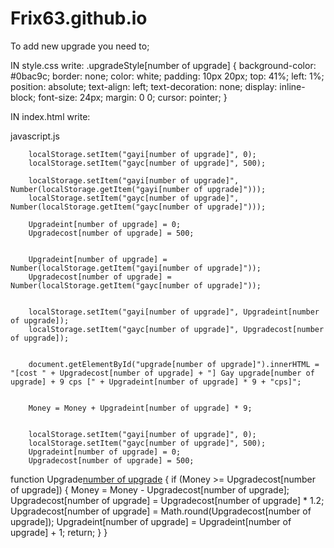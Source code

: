 # Frix63.github.io

To add new upgrade you need to;

IN style.css write:
.upgradeStyle[number of upgrade] {
    background-color: #0bac9c;
    border: none;
    color: white;
    padding: 10px 20px;
    top: 41%;
    left: 1%;
    position: absolute;
    text-align: left;
    text-decoration: none;
    display: inline-block;
    font-size: 24px;
    margin: 0 0;
    cursor: pointer;
}

IN index.html write:
        <a href="#" id="upgrade[number of upgrade]" class="upgradeStyle[number of upgrade]" onclick="Upgrade[number of upgrade]()"></a>

javascript.js
        
        localStorage.setItem("gayi[number of upgrade]", 0);
        localStorage.setItem("gayc[number of upgrade]", 500);

        localStorage.setItem("gayi[number of upgrade]", Number(localStorage.getItem("gayi[number of upgrade]")));
        localStorage.setItem("gayc[number of upgrade]", Number(localStorage.getItem("gayc[number of upgrade]")));
        
        Upgradeint[number of upgrade] = 0;
        Upgradecost[number of upgrade] = 500;

        
        Upgradeint[number of upgrade] = Number(localStorage.getItem("gayi[number of upgrade]"));
        Upgradecost[number of upgrade] = Number(localStorage.getItem("gayc[number of upgrade]"));

        
        localStorage.setItem("gayi[number of upgrade]", Upgradeint[number of upgrade]);
        localStorage.setItem("gayc[number of upgrade]", Upgradecost[number of upgrade]);

        
        document.getElementById("upgrade[number of upgrade]").innerHTML = "[cost " + Upgradecost[number of upgrade] + "] Gay upgrade[number of upgrade] + 9 cps [" + Upgradeint[number of upgrade] * 9 + "cps]";

        
        Money = Money + Upgradeint[number of upgrade] * 9;

        
        localStorage.setItem("gayi[number of upgrade]", 0);
        localStorage.setItem("gayc[number of upgrade]", 500);
        Upgradeint[number of upgrade] = 0;
        Upgradecost[number of upgrade] = 500;

        
function Upgrade[number of upgrade]() {
    if (Money >= Upgradecost[number of upgrade]) {
        Money = Money - Upgradecost[number of upgrade];
        Upgradecost[number of upgrade] = Upgradecost[number of upgrade] * 1.2;
        Upgradecost[number of upgrade] = Math.round(Upgradecost[number of upgrade]);
        Upgradeint[number of upgrade] = Upgradeint[number of upgrade] + 1;
        return;
    }
}






